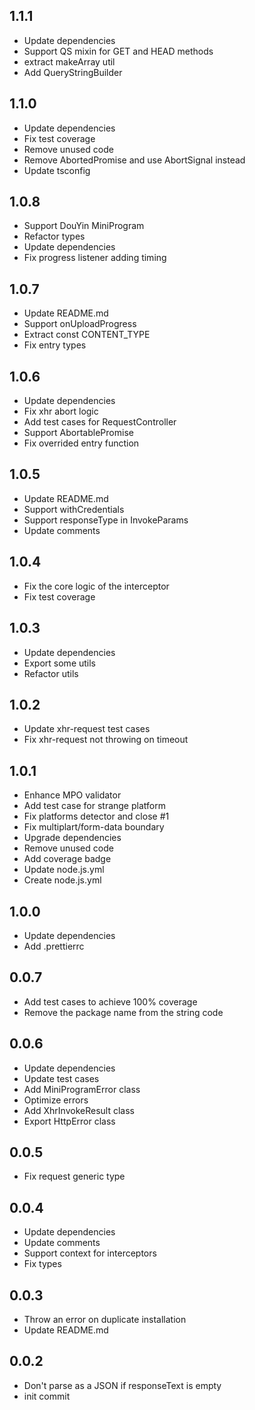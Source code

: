 ## 1.1.1

- Update dependencies
- Support QS mixin for GET and HEAD methods
- extract makeArray util
- Add QueryStringBuilder

## 1.1.0

- Update dependencies
- Fix test coverage
- Remove unused code
- Remove AbortedPromise and use AbortSignal instead
- Update tsconfig

## 1.0.8

- Support DouYin MiniProgram
- Refactor types
- Update dependencies
- Fix progress listener adding timing

## 1.0.7

- Update README.md
- Support onUploadProgress
- Extract const CONTENT_TYPE
- Fix entry types

## 1.0.6

- Update dependencies
- Fix xhr abort logic
- Add test cases for RequestController
- Support AbortablePromise
- Fix overrided entry function

## 1.0.5

- Update README.md
- Support withCredentials
- Support responseType in InvokeParams
- Update comments

## 1.0.4

- Fix the core logic of the interceptor
- Fix test coverage

## 1.0.3

- Update dependencies
- Export some utils
- Refactor utils

## 1.0.2

- Update xhr-request test cases
- Fix xhr-request not throwing on timeout

## 1.0.1

- Enhance MPO validator
- Add test case for strange platform
- Fix platforms detector and close #1
- Fix multiplart/form-data boundary
- Upgrade dependencies
- Remove unused code
- Add coverage badge
- Update node.js.yml
- Create node.js.yml

## 1.0.0

- Update dependencies
- Add .prettierrc

## 0.0.7

- Add test cases to achieve 100% coverage
- Remove the package name from the string code

## 0.0.6

- Update dependencies
- Update test cases
- Add MiniProgramError class
- Optimize errors
- Add XhrInvokeResult class
- Export HttpError class

## 0.0.5

- Fix request<T> generic type

## 0.0.4

- Update dependencies
- Update comments
- Support context for interceptors
- Fix types

## 0.0.3

- Throw an error on duplicate installation
- Update README.md

## 0.0.2

- Don't parse as a JSON if responseText is empty
- init commit
